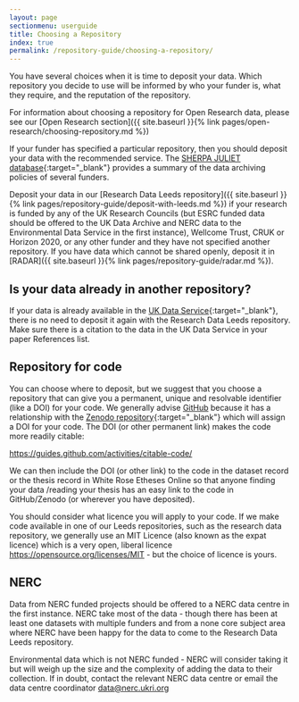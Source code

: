 ```yaml
---
layout: page
sectionmenu: userguide
title: Choosing a Repository
index: true
permalink: /repository-guide/choosing-a-repository/
---
```


You have several choices when it is time to deposit your data. Which repository you decide to use will be informed by who your funder is, what they require, and the reputation of the repository.

For information about choosing a repository for Open Research data, please see our [Open Research section]({{ site.baseurl }}{% link pages/open-research/choosing-repository.md %})

If your funder has specified a particular repository, then you should deposit your data with the recommended service. The [SHERPA JULIET database](https://v2.sherpa.ac.uk/juliet/){:target="_blank"} provides a summary of the data archiving policies of several funders.

Deposit your data in our [Research Data Leeds repository]({{ site.baseurl }}{% link pages/repository-guide/deposit-with-leeds.md %}) if your research is funded by any of the UK Research Councils (but ESRC funded data should be offered to the UK Data Archive and NERC data to the Environmental Data Service in the first instance), Wellcome Trust, CRUK or Horizon 2020, or any other funder and they have not specified another repository. If you have data which cannot be shared openly, deposit it in [RADAR]({{ site.baseurl }}{% link pages/repository-guide/radar.md %}).

## Is your data already in another repository?

If your data is already available in the [UK Data Service](https://ukdataservice.ac.uk/){:target="_blank"}, there is no need to deposit it again with the Research Data Leeds repository. Make sure there is a citation to the data in the UK Data Service in your paper References list.

## Repository for code 

You can choose where to deposit, but we suggest that you choose a repository that can give you a permanent, unique and resolvable identifier (like a DOI) for your code. We generally advise [GitHub](https://www.github.com/) because it has a relationship with the [Zenodo repository](https://zenodo.org/){:target="_blank"} which will assign a DOI for your code. The DOI (or other permanent link) makes the code more readily citable:

<https://guides.github.com/activities/citable-code/>
 
We can then include the DOI (or other link) to the code in the dataset record or the thesis record in White Rose Etheses Online so that anyone finding your data /reading your thesis has an easy link to the code in GitHub/Zenodo (or wherever you have deposited). 
 
You should consider what licence you will apply to your code. If we make code available in one of our Leeds repositories, such as the research data repository, we generally use an MIT Licence (also known as the expat licence) which is a very open, liberal licence <https://opensource.org/licenses/MIT> - but the choice of licence is yours. 

## NERC 

Data from NERC funded projects should be offered to a NERC data centre in the first instance. NERC take most of the data - though there has been at least one datasets with multiple funders and from a none core subject area where NERC have been happy for the data to come to the Research Data Leeds repository. 

Environmental data which is not NERC funded - NERC will consider taking it but will weigh up the size and the complexity of adding the data to their collection. If in doubt, contact the relevant NERC data centre or email the data centre coordinator <data@nerc.ukri.org>
